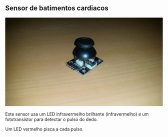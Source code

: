 ## Sensor de batimentos cardiacos

![alt text](/sensores/JoyStick/img/1.jpg)

Este sensor usa um LED infravermelho brilhante (infravermelho) e um fototransistor para detectar o pulso do dedo.


Um LED vermelho pisca a cada pulso.